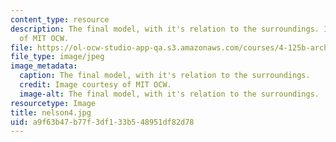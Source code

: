 ```yaml
---
content_type: resource
description: The final model, with it's relation to the surroundings. Image courtesy
  of MIT OCW.
file: https://ol-ocw-studio-app-qa.s3.amazonaws.com/courses/4-125b-architecture-studio-building-in-landscapes-fall-2005/a9f63b47b77f3df133b548951df82d78_nelson4.jpg
file_type: image/jpeg
image_metadata:
  caption: The final model, with it's relation to the surroundings.
  credit: Image courtesy of MIT OCW.
  image-alt: The final model, with it's relation to the surroundings.
resourcetype: Image
title: nelson4.jpg
uid: a9f63b47-b77f-3df1-33b5-48951df82d78
---
```

